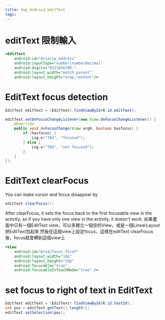 ```yaml
---
title: tmp_Android_editText
tags:
---
```

editText 限制輸入
===

```xml
<EditText
    android:id="@+id/ip_address"
    android:inputType="number|numberDecimal"
    android:digits="0123456789."
    android:layout_width="match_parent"
    android:layout_height="wrap_content"/>
```

EditText focus detection
===

```java
EditText editText = (EditText) findViewById(R.id.editText);

editText.setOnFocusChangeListener(new View.OnFocusChangeListener() {
    @Override
    public void onFocusChange(View arg0, boolean hasfocus) {
        if (hasfocus) {
            Log.e("TAG", "focused");
        } else {
            Log.e("TAG", "not focused");
        }
    }
});
```

EditText clearFocus
===

You can make cursor and focus disappear by

```java
edittext.clearFocus();
```

After clearFocus, it sets the focus back to the first focusable view in the activity, so if you have only one view in the activity, it doesn't work.
如果畫面中只有一個EditText view，可以多建立一個空的View，或是一個LinearLayout把EditText包起來
然後在這個view上設定focus，這樣在editText clearFocus後，focus就會轉到這個view上


```xml
<View
    android:id="@+id/focus_thief"
    android:layout_width="1dp"
    android:layout_height="1dp"
    android:focusable="true"
    android:focusableInTouchMode="true" />
```

set focus to right of text in EditText
===
```java
EditText editText = (EditText) findViewById(R.id.textId);
int pos = editText.getText().length();
editText.setSelection(pos);
```